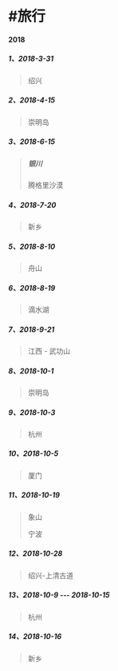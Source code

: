 # \#旅行

#### 2018

##### 1、2018-3-31

> 绍兴

##### 2、2018-4-15

> 崇明岛

##### 3、2018-6-15

> ##### 银川
>
> 腾格里沙漠

##### 4、2018-7-20

> 新乡

##### 5、2018-8-10

> 舟山

##### 6、2018-8-19

> 滴水湖

##### 7、2018-9-21

> 江西 - 武功山

##### 8、2018-10-1

> 崇明岛

##### 9、2018-10-3

> 杭州

##### 10、2018-10-5

> 厦门

##### 11、2018-10-19

> 象山
>
> 宁波

##### 12、2018-10-28

> 绍兴-上清古道

##### 13、2018-10-9 --- 2018-10-15

> 杭州

##### 14、2018-10-16

> 新乡



